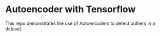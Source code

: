 # Autoencoder with Tensorflow

This repo demonstrates the use of Autoencoders to detect outliers in a dataset.
